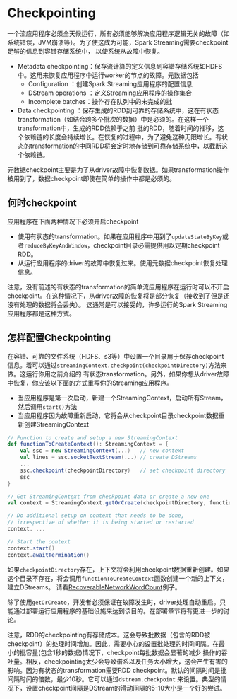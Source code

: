 # Checkpointing

一个流应用程序必须全天候运行，所有必须能够解决应用程序逻辑无关的故障（如系统错误，JVM崩溃等）。为了使这成为可能，Spark Streaming需要checkpoint足够的信息到容错存储系统中，
以使系统从故障中恢复。

- Metadata checkpointing：保存流计算的定义信息到容错存储系统如HDFS中。这用来恢复应用程序中运行worker的节点的故障。元数据包括
    - Configuration ：创建Spark Streaming应用程序的配置信息
    - DStream operations ：定义Streaming应用程序的操作集合
    - Incomplete batches：操作存在队列中的未完成的批
- Data checkpointing ：保存生成的RDD到可靠的存储系统中，这在有状态transformation（如结合跨多个批次的数据）中是必须的。在这样一个transformation中，生成的RDD依赖于之前
批的RDD，随着时间的推移，这个依赖链的长度会持续增长。在恢复的过程中，为了避免这种无限增长。有状态的transformation的中间RDD将会定时地存储到可靠存储系统中，以截断这个依赖链。

元数据checkpoint主要是为了从driver故障中恢复数据。如果transformation操作被用到了，数据checkpoint即使在简单的操作中都是必须的。

## 何时checkpoint

应用程序在下面两种情况下必须开启checkpoint

- 使用有状态的transformation。如果在应用程序中用到了`updateStateByKey`或者`reduceByKeyAndWindow`，checkpoint目录必需提供用以定期checkpoint RDD。
- 从运行应用程序的driver的故障中恢复过来。使用元数据checkpoint恢复处理信息。

注意，没有前述的有状态的transformation的简单流应用程序在运行时可以不开启checkpoint。在这种情况下，从driver故障的恢复将是部分恢复（接收到了但是还没有处理的数据将会丢失）。
这通常是可以接受的，许多运行的Spark Streaming应用程序都是这种方式。

## 怎样配置Checkpointing

在容错、可靠的文件系统（HDFS、s3等）中设置一个目录用于保存checkpoint信息。着可以通过`streamingContext.checkpoint(checkpointDirectory)`方法来做。这运行你用之前介绍的
有状态transformation。另外，如果你想从driver故障中恢复，你应该以下面的方式重写你的Streaming应用程序。

- 当应用程序是第一次启动，新建一个StreamingContext，启动所有Stream，然后调用`start()`方法
- 当应用程序因为故障重新启动，它将会从checkpoint目录checkpoint数据重新创建StreamingContext

```scala
// Function to create and setup a new StreamingContext
def functionToCreateContext(): StreamingContext = {
    val ssc = new StreamingContext(...)   // new context
    val lines = ssc.socketTextStream(...) // create DStreams
    ...
    ssc.checkpoint(checkpointDirectory)   // set checkpoint directory
    ssc
}

// Get StreamingContext from checkpoint data or create a new one
val context = StreamingContext.getOrCreate(checkpointDirectory, functionToCreateContext _)

// Do additional setup on context that needs to be done,
// irrespective of whether it is being started or restarted
context. ...

// Start the context
context.start()
context.awaitTermination()
```

如果`checkpointDirectory`存在，上下文将会利用checkpoint数据重新创建。如果这个目录不存在，将会调用`functionToCreateContext`函数创建一个新的上下文，建立DStreams。
请看[RecoverableNetworkWordCount](https://github.com/apache/spark/tree/master/examples/src/main/scala/org/apache/spark/examples/streaming/RecoverableNetworkWordCount.scala)例子。

除了使用`getOrCreate`，开发者必须保证在故障发生时，driver处理自动重启。只能通过部署运行应用程序的基础设施来达到该目的。在部署章节将有更进一步的讨论。

注意，RDD的checkpointing有存储成本。这会导致批数据（包含的RDD被checkpoint）的处理时间增加。因此，需要小心的设置批处理的时间间隔。在最小的批容量(包含1秒的数据)情况下，checkpoint每批数据会显著的减少
操作的吞吐量。相反，checkpointing太少会导致谱系以及任务大小增大，这会产生有害的影响。因为有状态的transformation需要RDD checkpoint。默认的间隔时间是批间隔时间的倍数，最少10秒。它可以通过`dstream.checkpoint`
来设置。典型的情况下，设置checkpoint间隔是DStream的滑动间隔的5-10大小是一个好的尝试。



